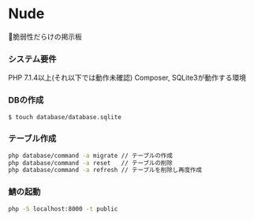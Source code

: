 # Nude
💩脆弱性だらけの掲示板

### システム要件

PHP 7.1.4以上(それ以下では動作未確認)
Composer, SQLite3が動作する環境

### DBの作成

```bash
$ touch database/database.sqlite
```

### テーブル作成

```bash
php database/command -a migrate // テーブルの作成
php database/command -a reset   // テーブルの削除
php database/command -a refresh // テーブルを削除し再度作成
```

### 鯖の起動

```bash
php -S localhost:8000 -t public
```